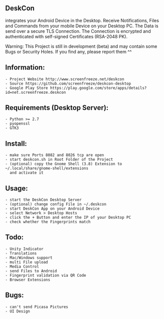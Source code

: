 DeskCon
-------

integrates your Android Device in the Desktop. Receive Notifications, Files
and Commands from your mobile Device on your Desktop PC. The Data is send over a
secure TLS Connection. The Connection is encrypted and authenticated with
self-signed Certificates (RSA-2048 PK).

Warning: This Project is still in development (beta) and may contain some Bugs or
         Security Holes. If you find any, please report them ^^
         

Information:
------------
	- Project Website http://www.screenfreeze.net/deskcon
	- Source https://github.com/screenfreeze/deskcon-desktop
	- Google Play Store https://play.google.com/store/apps/details?id=net.screenfreeze.deskcon
         

Requirements (Desktop Server):
------------------------------
    - Python >= 2.7
    - pyopenssl
    - GTK3


Install:
--------
    - make sure Ports 8082 and 8026 tcp are open
    - start deskcon.sh in Root Folder of the Project
    - (optional) copy the Gnome Shell (3.8) Extension to ~/.local/share/gnome-shell/extensions
      and activate it 
    

Usage:
------
    - start the DeskCon Desktop Server
    - (optional) change config File in ~/.deskcon
    - start DeskCon App on your Android Device
    - select Network > Desktop Hosts
    - click the + Button and enter the IP of your Desktop PC
    - check whether the Fingerprints match


Todo:
-----
	- Unity Indicator
	- Translations
	- Mac/Windows support
	- multi File upload
	- Media Control
	- send Files to Android
	- Fingerprint validation via QR Code
	- Browser Extensions


Bugs:
-----
	- can't send Picasa Pictures
	- UI Design
